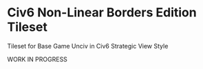 # Civ6 Non-Linear Borders Edition Tileset
Tileset for Base Game Unciv in Civ6 Strategic View Style

WORK IN PROGRESS
